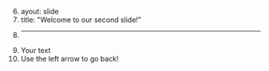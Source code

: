 6. ayout: slide
7. title: "Welcome to our second slide!"
8. ---
9. Your text
10. Use the left arrow to go back!
